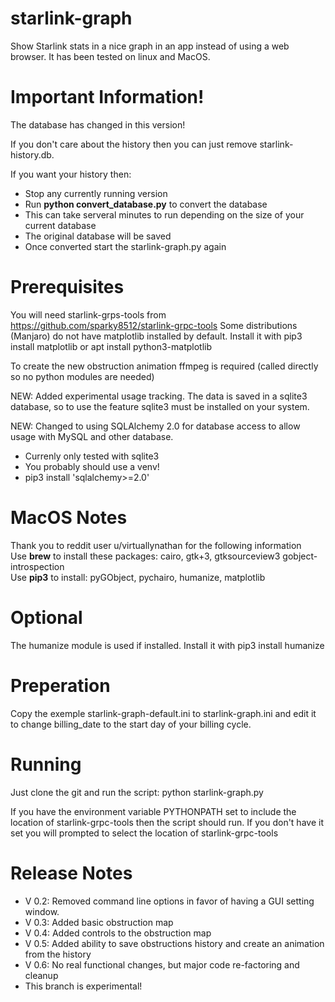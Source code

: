 # starlink-graph
Show Starlink stats in a nice graph in an app instead of using a web browser. It has been tested on linux and MacOS. 
# Important Information!
The database has changed in this version!
<p>
If you don't care about the history then you can just remove starlink-history.db.</p>
<p>
If you want your history then:</p>
<ul>
<li>Stop any currently running version</li>
<li>Run <b>python convert_database.py</b> to convert the database</li>
<li>This can take serveral minutes to run depending on the size of your current database</li>
<li>The original database will be saved</li>
<li>Once converted start the starlink-graph.py again</li>
</ul>

# Prerequisites
You will need starlink-grps-tools from https://github.com/sparky8512/starlink-grpc-tools
Some distributions (Manjaro) do not have matplotlib installed by default. Install it with pip3 install matplotlib
or apt install python3-matplotlib
<p>To create the new obstruction animation ffmpeg is required (called directly so no python modules are needed)
<p>NEW: Added experimental usage tracking. The data is saved in a sqlite3 database, so to use the feature sqlite3
must be installed on your system. 
<p>NEW: Changed to using SQLAlchemy 2.0 for database access to allow usage with MySQL and other database.
<ul>
<li>Currenly only tested with sqlite3</li>
<li>You probably should use a venv!</li>
<li>pip3 install 'sqlalchemy>=2.0'</li>
</ul>

# MacOS Notes
Thank you to reddit user u/virtuallynathan for the following information<br/>
Use <b>brew</b> to install these packages: cairo, gtk+3, gtksourceview3 gobject-introspection<br/>
Use <b>pip3</b> to install: pyGObject, pychairo, humanize, matplotlib

# Optional
The humanize module is used if installed. Install it with pip3 install humanize

# Preperation
Copy the exemple starlink-graph-default.ini to starlink-graph.ini and edit it to change billing_date to the start day of your billing cycle.

# Running
Just clone the git and run the script: python starlink-graph.py
<p>If you have the environment variable PYTHONPATH set to include the location of starlink-grpc-tools then
the script should run. If you don't have it set you will prompted to select the location of starlink-grpc-tools

# Release Notes
<ul>
<li>V 0.2: Removed command line options in favor of having a GUI setting window.</li>
<li>V 0.3: Added basic obstruction map</li>
<li>V 0.4: Added controls to the obstruction map</li>
<li>V 0.5: Added ability to save obstructions history and create an animation from the history</li>
<li>V 0.6: No real functional changes, but major code re-factoring and cleanup</li>
<li>This branch is experimental!</li>
</ul>
